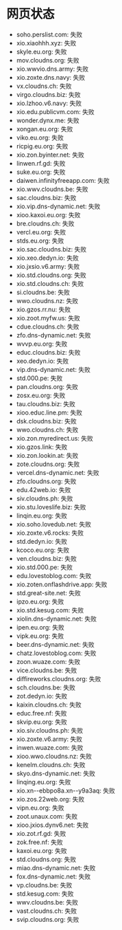 # 网页状态
- soho.perslist.com: 失败
- xio.xiaohhh.xyz: 失败
- skyle.eu.org: 失败
- mov.cloudns.org: 失败
- xio.wwvio.dns.army: 失败
- xio.zoxte.dns.navy: 失败
- vx.cloudns.ch: 失败
- virgo.cloudns.biz: 失败
- xio.lzhoo.v6.navy: 失败
- xio.edu.publicvm.com: 失败
- wonder.dynx.me: 失败
- xongan.eu.org: 失败
- viko.eu.org: 失败
- ricpig.eu.org: 失败
- xio.zon.byinter.net: 失败
- linwen.rf.gd: 失败
- suke.eu.org: 失败
- daiwen.infinityfreeapp.com: 失败
- xio.wwv.cloudns.be: 失败
- sac.cloudns.biz: 失败
- xio.vip.dns-dynamic.net: 失败
- xioo.kaxoi.eu.org: 失败
- bre.cloudns.ch: 失败
- vercl.eu.org: 失败
- stds.eu.org: 失败
- xio.sac.cloudns.biz: 失败
- xio.xeo.dedyn.io: 失败
- xio.jxsio.v6.army: 失败
- xio.std.cloudns.org: 失败
- xio.std.cloudns.ch: 失败
- si.cloudns.be: 失败
- wwo.cloudns.nz: 失败
- xio.gzos.rr.nu: 失败
- xio.zoot.myfw.us: 失败
- cdue.cloudns.ch: 失败
- zfo.dns-dynamic.net: 失败
- wvvp.eu.org: 失败
- educ.cloudns.biz: 失败
- xeo.dedyn.io: 失败
- vip.dns-dynamic.net: 失败
- std.000.pe: 失败
- pan.cloudns.org: 失败
- zosx.eu.org: 失败
- tau.cloudns.biz: 失败
- xioo.educ.line.pm: 失败
- dsk.cloudns.biz: 失败
- wwo.cloudns.ch: 失败
- xio.zon.myredirect.us: 失败
- xio.gzos.link: 失败
- xio.zon.lookin.at: 失败
- zote.cloudns.org: 失败
- vercel.dns-dynamic.net: 失败
- zfo.cloudns.org: 失败
- edu.42web.io: 失败
- siv.cloudns.ph: 失败
- xio.stu.loveslife.biz: 失败
- linqin.eu.org: 失败
- xio.soho.lovedub.net: 失败
- xio.zoxte.v6.rocks: 失败
- std.dedyn.io: 失败
- kcoco.eu.org: 失败
- ven.cloudns.biz: 失败
- xio.std.000.pe: 失败
- edu.lovestoblog.com: 失败
- xio.zoten.onflashdrive.app: 失败
- std.great-site.net: 失败
- ipzo.eu.org: 失败
- xio.std.kesug.com: 失败
- xiolin.dns-dynamic.net: 失败
- ipen.eu.org: 失败
- vipk.eu.org: 失败
- beer.dns-dynamic.net: 失败
- chatz.lovestoblog.com: 失败
- zoon.wuaze.com: 失败
- vice.cloudns.be: 失败
- diffireworks.cloudns.org: 失败
- sch.cloudns.be: 失败
- zot.dedyn.io: 失败
- kaixin.cloudns.ch: 失败
- educ.free.nf: 失败
- skvip.eu.org: 失败
- xio.siv.cloudns.ph: 失败
- xio.zoxte.v6.army: 失败
- inwen.wuaze.com: 失败
- xioo.wwo.cloudns.nz: 失败
- kenelm.cloudns.ch: 失败
- skyo.dns-dynamic.net: 失败
- linqing.eu.org: 失败
- xio.xn--ebbpo8a.xn--y9a3aq: 失败
- xio.zos.22web.org: 失败
- vipn.eu.org: 失败
- zoot.unaux.com: 失败
- xioo.jxios.dynv6.net: 失败
- xio.zot.rf.gd: 失败
- zok.free.nf: 失败
- kaxoi.eu.org: 失败
- std.cloudns.org: 失败
- miao.dns-dynamic.net: 失败
- fox.dns-dynamic.net: 失败
- vp.cloudns.be: 失败
- std.kesug.com: 失败
- wwv.cloudns.be: 失败
- vast.cloudns.ch: 失败
- svip.cloudns.org: 失败
